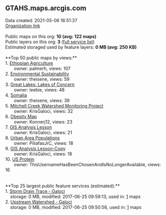 <h2>GTAHS.maps.arcgis.com</h2> Data created: 2021-05-06 16:51:37 <br /><a target='new' href='https://GTAHS.maps.arcgis.com'>Organization link</a><br /><br />Public maps on this org: <b>10 (avg: 122 maps)</b><br />Public layers on this org: <b>3 </b>(<a target='new' href='https://services.arcgis.com/vRhud15d6sJBMhEn/ArcGIS/rest/services'>full service list</a>)<br />Estimated storaged used by feature layers: <b>0 MB (avg: 250 KB)</b><br /><br />**Top 50 public maps by views:**<br />  1. <a target='new' href='https://www.arcgis.com/home/item.html?id=30e3877407fe4750a851dfe4ea2c5180'>Ethiopian Agriculture</a> <br />  &nbsp;&nbsp;&nbsp;&nbsp; &nbsp;&nbsp;owner: palmerh, views: 107<br />  2. <a target='new' href='https://www.arcgis.com/home/item.html?id=d8feaa9cf3b54ae2ba9d0aef68868f4f'>Environmental Sustainability</a> <br />  &nbsp;&nbsp;&nbsp;&nbsp; &nbsp;&nbsp;owner: theisene, views: 59<br />  3. <a target='new' href='https://www.arcgis.com/home/item.html?id=1a13083b1b42429bbd894eff0466c65f'>Great Lakes: Lakes of Concern</a> <br />  &nbsp;&nbsp;&nbsp;&nbsp; &nbsp;&nbsp;owner: leebie, views: 48<br />  4. <a target='new' href='https://www.arcgis.com/home/item.html?id=7245d9e8ce324719874ce304214a6ad0'>Somalia</a> <br />  &nbsp;&nbsp;&nbsp;&nbsp; &nbsp;&nbsp;owner: theisene, views: 39<br />  5. <a target='new' href='https://www.arcgis.com/home/item.html?id=19c2cb4adfc546e1ae518a11b78798a2'>Mitchell Creek Watershed Monitoring Project</a> <br />  &nbsp;&nbsp;&nbsp;&nbsp; &nbsp;&nbsp;owner: KrisGaloci, views: 32<br />  6. <a target='new' href='https://www.arcgis.com/home/item.html?id=1dc1d13e10f347c58f5250772d50dfe7'>Obesity Map</a> <br />  &nbsp;&nbsp;&nbsp;&nbsp; &nbsp;&nbsp;owner: Konnerj12, views: 23<br />  7. <a target='new' href='https://www.arcgis.com/home/item.html?id=fb7f995a1c4742f08b784722dfd3329b'>GIS Analysis Lesson</a> <br />  &nbsp;&nbsp;&nbsp;&nbsp; &nbsp;&nbsp;owner: KrisGaloci, views: 21<br />  8. <a target='new' href='https://www.arcgis.com/home/item.html?id=345bba8d818b433d90b34900140fe5bc'>Urban Area Populations</a> <br />  &nbsp;&nbsp;&nbsp;&nbsp; &nbsp;&nbsp;owner: PiliafasJrC, views: 18<br />  9. <a target='new' href='https://www.arcgis.com/home/item.html?id=d37e7b1c553d4820ba5e82a1a87d8042'>GIS Analysis Lesson-Copy</a> <br />  &nbsp;&nbsp;&nbsp;&nbsp; &nbsp;&nbsp;owner: KrisGaloci, views: 18<br />  10. <a target='new' href='https://www.arcgis.com/home/item.html?id=a98f6ee3ba4445038c978b21f0753291'>US Protein</a> <br />  &nbsp;&nbsp;&nbsp;&nbsp; &nbsp;&nbsp;owner: ThisUsernameHasBeenChosenAndIsNoLongerAvailable, views: 16<br /><br /><br />**Top 25 largest public feature services (estimated):**<br /> 1. <a target='new' href='https://www.arcgis.com/home/item.html?id=63b8c8bd69064afa91c44ab1954481cb'>Storm Drain Trace - Galoci</a><br /> &nbsp;&nbsp;&nbsp;&nbsp;storage: 0 MB, modified: 2017-06-25 09:59:13,  used in: <a target='new' href='https://ed-ind-tb.s3-us-west-1.amazonaws.com/ADI/63b8c8bd69064afa91c44ab1954481cb.html'> 1</a> maps<br /> 2. <a target='new' href='https://www.arcgis.com/home/item.html?id=3b8aec14d4374263afcf81038b1ccef4'>Upstream Watershed - Galoci</a><br /> &nbsp;&nbsp;&nbsp;&nbsp;storage: 0 MB, modified: 2017-06-25 09:50:56,  used in: <a target='new' href='https://ed-ind-tb.s3-us-west-1.amazonaws.com/ADI/3b8aec14d4374263afcf81038b1ccef4.html'> 1</a> maps<br />